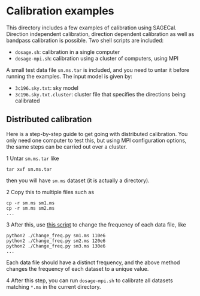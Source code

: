 # Calibration examples
This directory includes a few examples of calibration using SAGECal. Direction independent calibration, direction dependent calibration as well as bandpass calibration is possible. Two shell scripts are included:

  * `dosage.sh`: calibration in a single computer
  * `dosage-mpi.sh`: calibration using a cluster of computers, using MPI

A small test data file `sm.ms.tar` is included, and you need to untar it before running the examples. The input model is given by:
  * `3c196.sky.txt`: sky model 
  * `3c196.sky.txt.cluster`: cluster file that specifies the directions being calibrated

## Distributed calibration
Here is a step-by-step guide to get going with distributed calibration. You only need one computer to test this, but using MPI configuration options, the same steps can be carried out over a cluster.

1 Untar `sm.ms.tar` like
```console
tar xvf sm.ms.tar
```
 then you will have `sm.ms` dataset (it is actually a directory).

2 Copy this to multiple files such as
```console
cp -r sm.ms sm1.ms
cp -r sm.ms sm2.ms
...
```

3 After this, use [this script](https://github.com/nlesc-dirac/sagecal/blob/master/test/Calibration/Change_freq.py) to change the frequency of each data file, like
```console
python2 ./Change_freq.py sm1.ms 110e6
python2 ./Change_freq.py sm2.ms 120e6
python2 ./Change_freq.py sm3.ms 130e6
...
```
 Each data file should have a distinct frequency, and the above method changes the frequency of each dataset to a unique value.

4 After this step, you can run `dosage-mpi.sh` to calibrate all datasets matching `*.ms` in the current directory.
